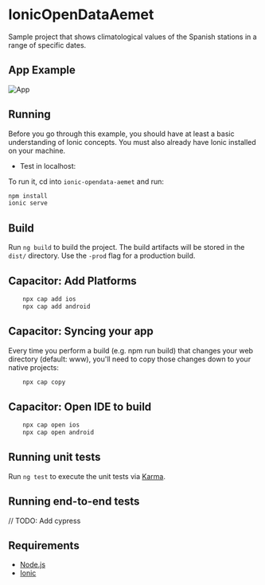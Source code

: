 # IonicOpenDataAemet

Sample project that shows climatological values of the Spanish stations in a range of specific dates.

## App Example

![App](readme_resources/app.gif "App")

## Running

Before you go through this example, you should have at least a basic understanding of Ionic concepts. You must also already have Ionic installed on your machine.

* Test in localhost:

To run it, cd into `ionic-opendata-aemet` and run:

```bash
npm install
ionic serve
```

## Build

Run `ng build` to build the project. The build artifacts will be stored in the `dist/` directory. Use the `-prod` flag for a production build.

## Capacitor: Add Platforms

``` bash
    npx cap add ios
    npx cap add android
```

## Capacitor: Syncing your app
Every time you perform a build (e.g. npm run build) that changes your web directory (default: www), you'll need to copy those changes down to your native projects:

``` bash
    npx cap copy
```

## Capacitor: Open IDE to build

``` bash
    npx cap open ios
    npx cap open android
```

## Running unit tests

Run `ng test` to execute the unit tests via [Karma](https://karma-runner.github.io).

## Running end-to-end tests

// TODO: Add cypress

## Requirements

* [Node.js](http://nodejs.org/)
* [Ionic](https://ionicframework.com/getting-started#cli)
